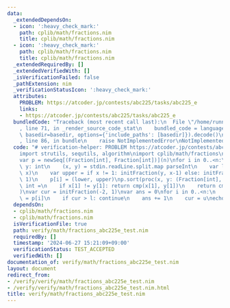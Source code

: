 ```yaml
---
data:
  _extendedDependsOn:
  - icon: ':heavy_check_mark:'
    path: cplib/math/fractions.nim
    title: cplib/math/fractions.nim
  - icon: ':heavy_check_mark:'
    path: cplib/math/fractions.nim
    title: cplib/math/fractions.nim
  _extendedRequiredBy: []
  _extendedVerifiedWith: []
  _isVerificationFailed: false
  _pathExtension: nim
  _verificationStatusIcon: ':heavy_check_mark:'
  attributes:
    PROBLEM: https://atcoder.jp/contests/abc225/tasks/abc225_e
    links:
    - https://atcoder.jp/contests/abc225/tasks/abc225_e
  bundledCode: "Traceback (most recent call last):\n  File \"/home/runner/.local/lib/python3.10/site-packages/onlinejudge_verify/documentation/build.py\"\
    , line 71, in _render_source_code_stat\n    bundled_code = language.bundle(stat.path,\
    \ basedir=basedir, options={'include_paths': [basedir]}).decode()\n  File \"/home/runner/.local/lib/python3.10/site-packages/onlinejudge_verify/languages/nim.py\"\
    , line 86, in bundle\n    raise NotImplementedError\nNotImplementedError\n"
  code: "# verification-helper: PROBLEM https://atcoder.jp/contests/abc225/tasks/abc225_e\n\
    import strutils, sequtils, algorithm\nimport cplib/math/fractions\n\nvar n = stdin.readLine.parseint\n\
    var p = newSeq[(Fraction[int], Fraction[int])](n)\nfor i in 0..<n:\n    var x,\
    \ y: int\n    (x, y) = stdin.readLine.split.map parseInt\n    var lower = initFraction(y-1,\
    \ x)\n    var upper = if x != 1: initFraction(y, x-1) else: initFraction(int(2000000000),\
    \ 1)\n    p[i] = (lower, upper)\np.sort(proc(x, y: (Fraction[int], Fraction[int])):\
    \ int =\n    if x[1] != y[1]: return cmp(x[1], y[1])\n    return cmp(x[0], y[0])\n\
    )\nvar cur = initFraction(-2, 1)\nvar ans = 0\nfor i in 0..<n:\n    var (l, u)\
    \ = p[i]\n    if cur > l: continue\n    ans += 1\n    cur = u\necho ans\n"
  dependsOn:
  - cplib/math/fractions.nim
  - cplib/math/fractions.nim
  isVerificationFile: true
  path: verify/math/fractions_abc225e_test.nim
  requiredBy: []
  timestamp: '2024-06-27 15:21:09+09:00'
  verificationStatus: TEST_ACCEPTED
  verifiedWith: []
documentation_of: verify/math/fractions_abc225e_test.nim
layout: document
redirect_from:
- /verify/verify/math/fractions_abc225e_test.nim
- /verify/verify/math/fractions_abc225e_test.nim.html
title: verify/math/fractions_abc225e_test.nim
---
```

